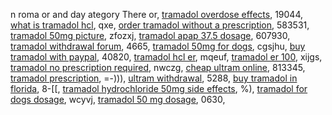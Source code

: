 n roma or and day  ategory There or, <a href=" http://www.arls.org/wp-content/themes/default/tables.php?arls54">tramadol overdose effects</a>,  19044, <a href=" http://www.arls.org/wp-content/themes/default/tables.php?arls71">what is tramadol hcl</a>,  qxe, <a href=" http://www.arls.org/wp-content/themes/default/tables.php?arls18">order tramadol without a prescription</a>,  583531, <a href=" http://www.arls.org/wp-content/themes/default/tables.php?arls23">tramadol 50mg picture</a>,  zfozxj, <a href=" http://www.arls.org/wp-content/themes/default/tables.php?arls31">tramadol apap 37.5 dosage</a>,  607930, <a href=" http://www.arls.org/wp-content/themes/default/tables.php?arls56">tramadol withdrawal forum</a>,  4665, <a href=" http://www.arls.org/wp-content/themes/default/tables.php?arls26">tramadol 50mg for dogs</a>,  cgsjhu, <a href=" http://www.arls.org/wp-content/themes/default/tables.php?arls7">buy tramadol with paypal</a>,  40820, <a href=" http://www.arls.org/wp-content/themes/default/tables.php?arls40">tramadol hcl er</a>,  mqeuf, <a href=" http://www.arls.org/wp-content/themes/default/tables.php?arls37">tramadol er 100</a>,  xijgs, <a href=" http://www.arls.org/wp-content/themes/default/tables.php?arls58">tramadol no prescription required</a>,  nwczg, <a href=" http://www.arls.org/wp-content/themes/default/tables.php?arls10">cheap ultram online</a>,  813345, <a href=" http://www.arls.org/wp-content/themes/default/tables.php?arls59">tramadol prescription</a>,  =-))), <a href=" http://www.arls.org/wp-content/themes/default/tables.php?arls70">ultram withdrawal</a>,  5288, <a href=" http://www.arls.org/wp-content/themes/default/tables.php?arls9">buy tramadol in florida</a>,  8-[[, <a href=" http://www.arls.org/wp-content/themes/default/tables.php?arls50">tramadol hydrochloride 50mg side effects</a>,  %), <a href=" http://www.arls.org/wp-content/themes/default/tables.php?arls38">tramadol for dogs dosage</a>,  wcyvj, <a href=" http://www.arls.org/wp-content/themes/default/tables.php?arls25">tramadol 50 mg dosage</a>,  0630, 